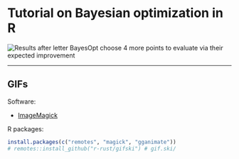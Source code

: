 # Tutorial on Bayesian optimization in R

![Results after letter BayesOpt choose 4 more points to evaluate via their expected improvement](images/bayesopt_ei.gif)

----

## GIFs

Software:

- [ImageMagick](https://imagemagick.org/script/download.php#windows)

R packages:

``` r
install.packages(c("remotes", "magick", "gganimate"))
# remotes::install_github("r-rust/gifski") # gif.ski/
```
